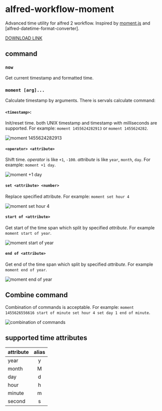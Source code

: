 # alfred-workflow-moment

Advanced time utility for alfred 2 workflow. Inspired by [moment.js] and [alfred-datetime-format-converter].

[DOWNLOAD LINK]

## command

### `now`

Get current timestamp and formatted time.

### `moment [arg]...`

Calculate timestamp by arguments. There is servals calculate command:

#### `<timestamp>`: 

Init/reset time. both UNIX timestamp and timestamp with milliseconds are supported. For example: `moment 1455624282913` or `moment 1455624282`.

![moment 1455624282913](https://raw.githubusercontent.com/perfectworks/screenshots/master/moment1.png)

#### `<operator> <attribute>`
Shift time. *operator* is like `+1`, `-100`. *attribute* is like `year`, `month`, `day`. For example: `moment +1 day`.

![moment +1 day](https://raw.githubusercontent.com/perfectworks/screenshots/master/moment2.png)

#### `set <attribute> <number> `

Replace specified attribute. For example: `moment set hour 4`

![moment set hour 4](https://raw.githubusercontent.com/perfectworks/screenshots/master/moment3.png)

#### `start of <attribute>`

Get start of the time span which split by specified *attribute*. For example `moment start of year`.

![moment start of year](https://raw.githubusercontent.com/perfectworks/screenshots/master/moment4.png)

#### `end of <attribute>`

Get end of the time span which split by specified *attribute*. For example `moment end of year`.

![moment end of year](https://raw.githubusercontent.com/perfectworks/screenshots/master/moment5.png)

## Combine command

Combination of commands is acceptable. For example: `moment 1455626556616 start of minute set hour 4 set day 1 end of minute`.

![combination of commands](https://raw.githubusercontent.com/perfectworks/screenshots/master/moment6.png)

## supported time attributes

| attribute        | alias           |
| ------------- |:-------------:|
|year|y|
|month|M|
|day|d|
|hour|h|
|minute|m|
|second|s|

[alfred-datetime-format]: https://github.com/mwaterfall/alfred-datetime-format-converter
[moment.js]: http://momentjs.com
[DOWNLOAD LINK]: https://github.com/perfectworks/alfred-workflow-moment/releases/download/v1.0/moment.alfredworkflow
